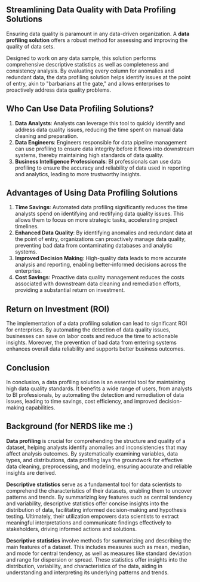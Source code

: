 
## Streamlining Data Quality with Data Profiling Solutions
Ensuring data quality is paramount in any data-driven organization. A **data profiling solution** offers a robust method for assessing and improving the quality of data sets.

Designed to work on any data sample, this solution performs comprehensive descriptive statistics as well as completeness and consistency analysis. By evaluating every column for anomalies and redundant data, the data profiling solution helps identify issues at the point of entry, akin to "barbarians at the gate," and allows enterprises to proactively address data quality problems.

## Who Can Use Data Profiling Solutions?

1. **Data Analysts**: Analysts can leverage this tool to quickly identify and address data quality issues, reducing the time spent on manual data cleaning and preparation.
2. **Data Engineers**: Engineers responsible for data pipeline management can use profiling to ensure data integrity before it flows into downstream systems, thereby maintaining high standards of data quality.
3. **Business Intelligence Professionals**: BI professionals can use data profiling to ensure the accuracy and reliability of data used in reporting and analytics, leading to more trustworthy insights.


## Advantages of Using Data Profiling Solutions
1. **Time Savings**: Automated data profiling significantly reduces the time analysts spend on identifying and rectifying data quality issues. This allows them to focus on more strategic tasks, accelerating project timelines.
2. **Enhanced Data Quality**: By identifying anomalies and redundant data at the point of entry, organizations can proactively manage data quality, preventing bad data from contaminating databases and analytic systems.
3. **Improved Decision Making**: High-quality data leads to more accurate analysis and reporting, enabling better-informed decisions across the enterprise.
4. **Cost Savings**: Proactive data quality management reduces the costs associated with downstream data cleaning and remediation efforts, providing a substantial return on investment.

## Return on Investment (ROI)
The implementation of a data profiling solution can lead to significant ROI for enterprises. By automating the detection of data quality issues, businesses can save on labor costs and reduce the time to actionable insights. Moreover, the prevention of bad data from entering systems enhances overall data reliability and supports better business outcomes.

## Conclusion
In conclusion, a data profiling solution is an essential tool for maintaining high data quality standards. It benefits a wide range of users, from analysts to BI professionals, by automating the detection and remediation of data issues, leading to time savings, cost efficiency, and improved decision-making capabilities.

## Background (for NERDS like me :) 

**Data profiling** is crucial for comprehending the structure and quality of a dataset, helping analysts identify anomalies and inconsistencies that may affect analysis outcomes. By systematically examining variables, data types, and distributions, data profiling lays the groundwork for effective data cleaning, preprocessing, and modeling, ensuring accurate and reliable insights are derived. 

**Descriptive statistics** serve as a fundamental tool for data scientists to comprehend the characteristics of their datasets, enabling them to uncover patterns and trends. By summarizing key features such as central tendency and variability, descriptive statistics offer concise insights into the distribution of data, facilitating informed decision-making and hypothesis testing. Ultimately, their utilization empowers data scientists to extract meaningful interpretations and communicate findings effectively to stakeholders, driving informed actions and solutions.

**Descriptive statistics** involve methods for summarizing and describing the main features of a dataset. This includes measures such as mean, median, and mode for central tendency, as well as measures like standard deviation and range for dispersion or spread. These statistics offer insights into the distribution, variability, and characteristics of the data, aiding in understanding and interpreting its underlying patterns and trends.

